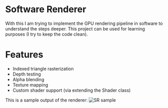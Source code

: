 # Software Renderer
With this I am trying to implement the GPU rendering pipeline in software to understand the steps deeper. This project can be used for learning purposes (I try to keep the code clean).

# Features

* Indexed triangle rasterization
* Depth testing
* Alpha blending
* Texture mapping
* Custom shader support (via extending the Shader class)

This is a sample output of the renderer:
![SR sample](https://elviss.lv/files/sr_sample.png)